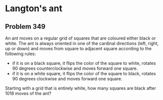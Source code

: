 #  Langton's ant
## Problem 349



An ant moves on a regular grid of squares that are coloured either black or white. 
The ant is always oriented in one of the cardinal directions (left, right, up or down) and moves from square to adjacent square according to the following rules:
- if it is on a black square, it flips the color of the square to white, rotates 90 degrees counterclockwise and moves forward one square.
- if it is on a white square, it flips the color of the square to black, rotates 90 degrees clockwise and moves forward one square.

Starting with a grid that is entirely white, how many squares are black after 1018 moves of the ant?




